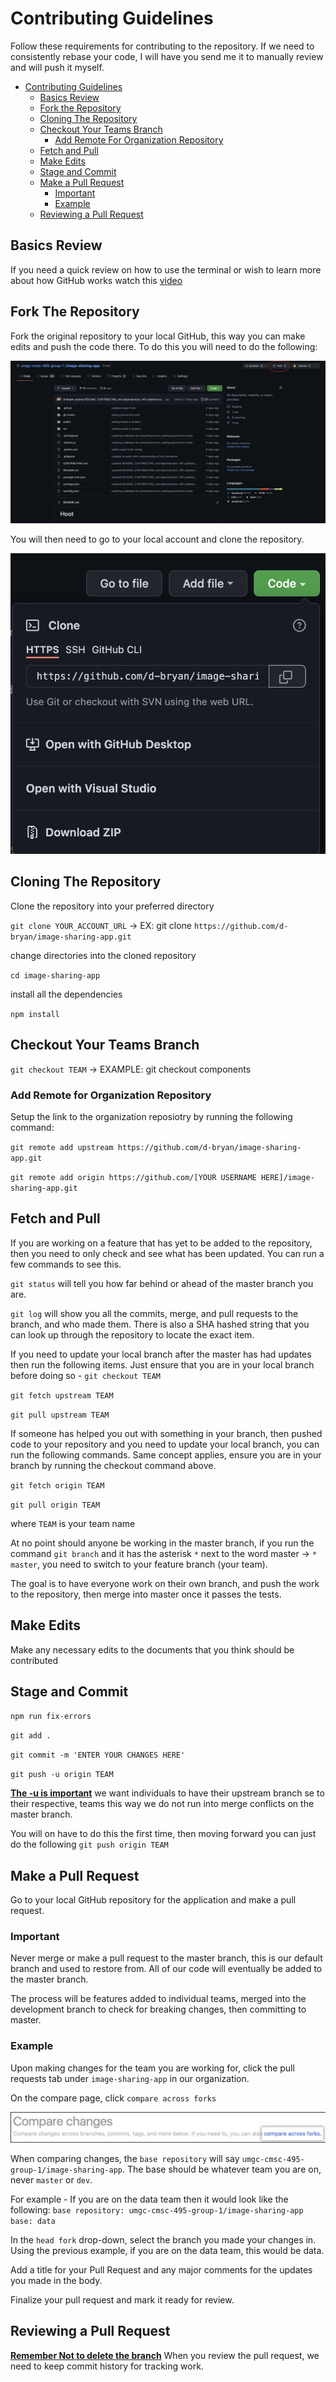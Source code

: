 # Contributing Guidelines

Follow these requirements for contributing to the repository. If we need to consistently rebase your code, I will have you send me it to manually review and will push it myself.

- [Contributing Guidelines](#contributing-guidelines)
  - [Basics Review](#basics-review)
  - [Fork the Repository](#fork-the-repository)
  - [Cloning The Repository](#cloning-the-repository)
  - [Checkout Your Teams Branch](#checkout-your-teams-branch)
    - [Add Remote For Organization Repository](#add-remote-for-organization-repository)
  - [Fetch and Pull](#fetch-and-pull)
  - [Make Edits](#make-edits)
  - [Stage and Commit](#stage-and-commit)
  - [Make a Pull Request](#make-a-pull-request)
    - [Important](#important)
    - [Example](#example)
  - [Reviewing a Pull Request](#reviewing-a-pull-request)

## Basics Review

If you need a quick review on how to use the terminal or wish to learn more about how GitHub works watch this [video](https://www.youtube.com/watch?v=IRuPHS1hukI)

## Fork The Repository

Fork the original repository to your local GitHub, this way you can make edits and push the code there. To do this
you will need to do the following:

![fork the repository](./.github/images/fork-repo.png)

You will then need to go to your local account and clone the repository.

![clone the repository](./.github/images/clone-repo.png)

## Cloning The Repository

Clone the repository into your preferred directory

`git clone YOUR_ACCOUNT_URL` -> EX: git clone `https://github.com/d-bryan/image-sharing-app.git`

change directories into the cloned repository

`cd image-sharing-app`

install all the dependencies

`npm install`

## Checkout Your Teams Branch

`git checkout TEAM` -> EXAMPLE: git checkout components

### Add Remote for Organization Repository

Setup the link to the organization reposiotry by running the following command:

`git remote add upstream https://github.com/d-bryan/image-sharing-app.git`

`git remote add origin https://github.com/[YOUR USERNAME HERE]/image-sharing-app.git`

## Fetch and Pull

If you are working on a feature that has yet to be added to the repository, then you need to only check and see what has been updated. You can run a few commands to see this.

`git status` will tell you how far behind or ahead of the master branch you are.

`git log` will show you all the commits, merge, and pull requests to the branch, and who made them. There is also a SHA hashed string that you can look up through the repository to locate the exact item.

If you need to update your local branch after the master has had updates then run the following items. Just ensure that you are in your local branch before doing so - `git checkout TEAM`

`git fetch upstream TEAM`

`git pull upstream TEAM`

If someone has helped you out with something in your branch, then pushed code to your repository and you need to update your local branch, you can run the following commands. Same concept applies, ensure you are in your branch by running the checkout command above.

`git fetch origin TEAM`

`git pull origin TEAM`

where `TEAM` is your team name

At no point should anyone be working in the master branch, if you run the command `git branch` and it has the asterisk `*` next to the word master -> `* master`, you need to switch to your feature branch (your team).

The goal is to have everyone work on their own branch, and push the work to the repository, then merge into master once it passes the tests.

## Make Edits

Make any necessary edits to the documents that you think should be contributed

## Stage and Commit

`npm run fix-errors`

`git add .`

`git commit -m 'ENTER YOUR CHANGES HERE'`

`git push -u origin TEAM`

<b><u>The -u is important</u></b> we want individuals to have their upstream branch se to their respective,
teams this way we do not run into merge conflicts on the master branch.

You will on have to do this the first time, then moving forward you can just do the following `git push origin TEAM`

## Make a Pull Request

Go to your local GitHub repository for the application and make a pull request.

### Important

Never merge or make a pull request to the master branch, this is our default branch and used to restore from. All of our code will eventually be added to the master branch.

The process will be features added to individual teams, merged into the development branch to check for breaking changes, then committing to master.

### Example

Upon making changes for the team you are working for, click the pull requests tab under `image-sharing-app` in our organization.

On the compare page, click `compare across forks`

![compare across forks](./.github/images/compare-across-forks.png)

When comparing changes, the `base repository` will say `umgc-cmsc-495-group-1/image-sharing-app`. The base should be whatever team you are on, never `master` or `dev`.

For example - If you are on the data team then it would look like the following:
`base repository: umgc-cmsc-495-group-1/image-sharing-app` `base: data`

In the `head fork` drop-down, select the branch you made your changes in. Using the previous example,
if you are on the data team, this would be data.

Add a title for your Pull Request and any major comments for the updates you made in the body.

Finalize your pull request and mark it ready for review.

## Reviewing a Pull Request

<b><u>Remember Not to delete the branch</u></b> When you review the pull request, we need to keep commit history for tracking work.
